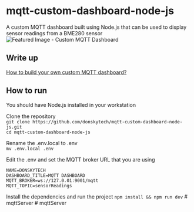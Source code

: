 # mqtt-custom-dashboard-node-js
A custom MQTT dashboard built using Node.js that can be used to display sensor readings from a BME280 sensor  
![Featured Image - Custom MQTT Dashboard](https://user-images.githubusercontent.com/69466026/213635253-3e988d9e-bc5b-49fe-9ef5-d1bfcd38075b.jpg)  
  
## Write up  
[How to build your own custom MQTT dashboard?](https://www.donskytech.com/how-to-build-your-own-custom-mqtt-dashboard/)  
  
  
## How to run
You should have Node.js installed in your workstation 

Clone the repository  
``` git clone https://github.com/donskytech/mqtt-custom-dashboard-node-js.git ```  
``` cd mqtt-custom-dashboard-node-js ``` 

Rename the .env.local to .env  
``` mv .env.local .env ```  

Edit the .env and set the MQTT broker URL that you are using  
```
NAME=DONSKYTECH
DASHBOARD_TITLE=MQTT DASHBOARD
MQTT_BROKER=ws://127.0.01:9001/mqtt
MQTT_TOPIC=sensorReadings
```  

Install the dependencies and run the project
``` npm install && npm run dev ```
#   m q t t S e r v e r  
 #   m q t t S e r v e r  
 